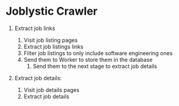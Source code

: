 # Joblystic Crawler

1. Extract job links
   1. Visit job listing pages
   2. Extract job listings links
   3. Filter job listings to only include software engineering ones
   4. Send them to Worker to store them in the database
      1. Send them to the next stage to extract job details

2. Extract job details:
   1. Visit job details pages
   2. Extract job details
